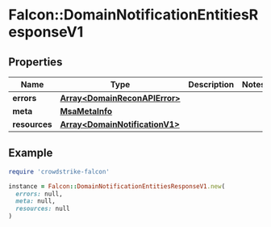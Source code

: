 # Falcon::DomainNotificationEntitiesResponseV1

## Properties

| Name | Type | Description | Notes |
| ---- | ---- | ----------- | ----- |
| **errors** | [**Array&lt;DomainReconAPIError&gt;**](DomainReconAPIError.md) |  |  |
| **meta** | [**MsaMetaInfo**](MsaMetaInfo.md) |  |  |
| **resources** | [**Array&lt;DomainNotificationV1&gt;**](DomainNotificationV1.md) |  |  |

## Example

```ruby
require 'crowdstrike-falcon'

instance = Falcon::DomainNotificationEntitiesResponseV1.new(
  errors: null,
  meta: null,
  resources: null
)
```

